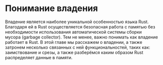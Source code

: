 # Понимание владения

Владение является наиболее уникальной особенностью языка Rust. Благодаря ей в Rust осуществляется безопасная работа с памятью без необходимости использования автоматической системы сборки мусора (garbage collector). Тем не менее, важно понимать как владение работает в Rust. В этой главе мы расскажем о владении, а также затронем несколько связанных с ней функциональностей, таких как: заимствование и срезы, а также разберёмся каким образом Rust распределяет данные в памяти.
